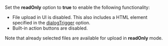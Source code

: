 Set the **readOnly** option to **true** to enable the following functionality: 

- File upload in UI is disabled. This also includes a HTML element specified in the [dialogTrigger](/Documentation/ApiReference/UI_Widgets/dxFileUploader/Configuration/#dialogTrigger) option.
- Built-in action buttons are disabled.

Note that already selected files are available for upload in **readOnly** mode. 
